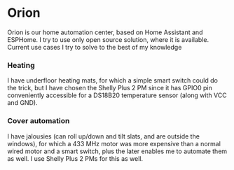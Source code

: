 # Orion

Orion is our home automation center, based on Home Assistant and ESPHome. I try to use only open source solution, where it is available. Current use cases I try to solve to the best of my knowledge

### Heating

I have underfloor heating mats, for which a simple smart switch could do the trick, but I have chosen the Shelly Plus 2 PM since it has GPIO0 pin conveniently accessible for a DS18B20 temperature sensor (along with VCC and GND).

### Cover automation

I have jalousies (can roll up/down and tilt slats, and are outside the windows), for which a 433 MHz motor was more expensive than a normal wired motor and a smart switch, plus the later enables me to automate them as well. I use Shelly Plus 2 PMs for this as well.
